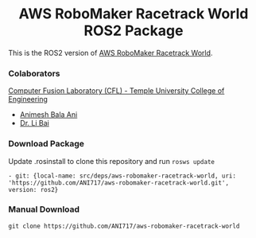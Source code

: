 <p align="center">
  <h1 align="center">AWS RoboMaker Racetrack World ROS2 Package</h1>
</p>

This is the ROS2 version of [AWS RoboMaker Racetrack World](https://github.com/aws-robotics/aws-robomaker-racetrack-world).

### Colaborators
[Computer Fusion Laboratory (CFL) - Temple University College of Engineering](https://sites.temple.edu/cflab/people/)
* [Animesh Bala Ani](https://animeshani.com/)
* [Dr. Li Bai](https://engineering.temple.edu/about/faculty-staff/li-bai-lbai)


### Download Package
Update .rosinstall to clone this repository and run `rosws update`
```
- git: {local-name: src/deps/aws-robomaker-racetrack-world, uri: 'https://github.com/ANI717/aws-robomaker-racetrack-world.git', version: ros2}
```

### Manual Download
```
git clone https://github.com/ANI717/aws-robomaker-racetrack-world
```
